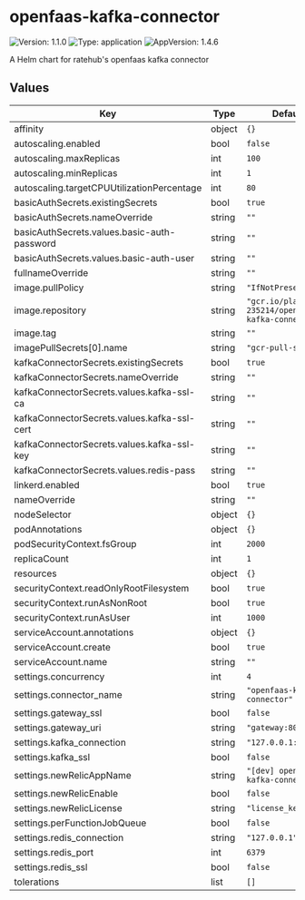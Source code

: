 # openfaas-kafka-connector

![Version: 1.1.0](https://img.shields.io/badge/Version-1.1.0-informational?style=flat-square) ![Type: application](https://img.shields.io/badge/Type-application-informational?style=flat-square) ![AppVersion: 1.4.6](https://img.shields.io/badge/AppVersion-1.4.6-informational?style=flat-square)

A Helm chart for ratehub's openfaas kafka connector

## Values

| Key | Type | Default | Description |
|-----|------|---------|-------------|
| affinity | object | `{}` |  |
| autoscaling.enabled | bool | `false` |  |
| autoscaling.maxReplicas | int | `100` |  |
| autoscaling.minReplicas | int | `1` |  |
| autoscaling.targetCPUUtilizationPercentage | int | `80` |  |
| basicAuthSecrets.existingSecrets | bool | `true` |  |
| basicAuthSecrets.nameOverride | string | `""` |  |
| basicAuthSecrets.values.basic-auth-password | string | `""` |  |
| basicAuthSecrets.values.basic-auth-user | string | `""` |  |
| fullnameOverride | string | `""` |  |
| image.pullPolicy | string | `"IfNotPresent"` |  |
| image.repository | string | `"gcr.io/platform-235214/openfaas-kafka-connector"` |  |
| image.tag | string | `""` |  |
| imagePullSecrets[0].name | string | `"gcr-pull-secret"` |  |
| kafkaConnectorSecrets.existingSecrets | bool | `true` |  |
| kafkaConnectorSecrets.nameOverride | string | `""` |  |
| kafkaConnectorSecrets.values.kafka-ssl-ca | string | `""` |  |
| kafkaConnectorSecrets.values.kafka-ssl-cert | string | `""` |  |
| kafkaConnectorSecrets.values.kafka-ssl-key | string | `""` |  |
| kafkaConnectorSecrets.values.redis-pass | string | `""` |  |
| linkerd.enabled | bool | `true` |  |
| nameOverride | string | `""` |  |
| nodeSelector | object | `{}` |  |
| podAnnotations | object | `{}` |  |
| podSecurityContext.fsGroup | int | `2000` |  |
| replicaCount | int | `1` |  |
| resources | object | `{}` |  |
| securityContext.readOnlyRootFilesystem | bool | `true` |  |
| securityContext.runAsNonRoot | bool | `true` |  |
| securityContext.runAsUser | int | `1000` |  |
| serviceAccount.annotations | object | `{}` |  |
| serviceAccount.create | bool | `true` |  |
| serviceAccount.name | string | `""` |  |
| settings.concurrency | int | `4` |  |
| settings.connector_name | string | `"openfaas-kafka-connector"` |  |
| settings.gateway_ssl | bool | `false` |  |
| settings.gateway_uri | string | `"gateway:8080"` |  |
| settings.kafka_connection | string | `"127.0.0.1:9092"` |  |
| settings.kafka_ssl | bool | `false` |  |
| settings.newRelicAppName | string | `"[dev] openfaas-kafka-connector"` |  |
| settings.newRelicEnable | bool | `false` |  |
| settings.newRelicLicense | string | `"license_key_here"` |  |
| settings.perFunctionJobQueue | bool | `false` |  |
| settings.redis_connection | string | `"127.0.0.1"` |  |
| settings.redis_port | int | `6379` |  |
| settings.redis_ssl | bool | `false` |  |
| tolerations | list | `[]` |  |

